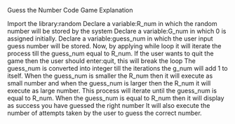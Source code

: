 Guess the Number Code Game Explanation

Import the library:random
Declare a variable:R_num in which the random number will be stored by the system
Declare a variable:G_num in which 0 is assigned initially.
Declare a variable:guess_num in which the user input guess number will be stored.
Now, by applying while loop it will iterate the process till the guess_num equal to R_num.
If the user wants to quit the game then the user should enter:quit, this will break the loop
The guess_num is converted into integer till the iterations the g_num will add 1 to itself.
When the guess_num is smaller the R_num then it will execute as small number and when the guess_num is larger then the R_num it will execute as large number.
This process will iterate until the guess_num is equal to R_num.
When the guess_num is equal to R_num then it will display as success you have guessed the right number 
It will also execute the number of attempts taken by the user to guess the correct number.
